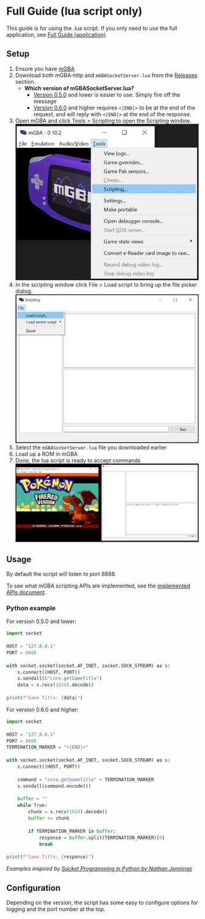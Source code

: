 # Full Guide (lua script only)

This guide is for using the .lua script. If you only need to use the full application, see [Full Guide (application)](/docs/FullGuide.md).


## Setup

1. Ensure you have [mGBA](https://mgba.io/downloads.html)
1. Download both mGBA-http and `mGBASocketServer.lua` from the [Releases](https://github.com/nikouu/mGBA-http/releases/latest) section.
	- **Which version of mGBASocketServer.lua?** 
		- [Version 0.5.0](https://github.com/nikouu/mGBA-http/releases/tag/0.5.0) and lower is easier to use. Simply fire off the message
		- [Version 0.6.0](https://github.com/nikouu/mGBA-http/releases/tag/0.6.0) and higher requires `<|END|>` to be at the end of the request, and will reply with `<|END|>` at the end of the response.
1. Open mGBA and click Tools > Scripting to open the Scripting window.
![](Images/ScripingMenuItem.jpg)
1. In the scripting window click File > Load script to bring up the file picker dialog.
![](Images/LoadScript.jpg)
1. Select the `mGBASocketServer.lua` file you downloaded earlier
1. Load up a ROM in mGBA
1. Done, the lua script is ready to accept commands
![](Images/ReadyToGoScript.jpg)

## Usage

By default the script will listen to port 8888.

To see what mGBA scripting APIs are implemented, see the [implemented APIs document](ImplementedApis.md).

### Python example

For version 0.5.0 and lower:

```python
import socket

HOST = "127.0.0.1"
PORT = 8888

with socket.socket(socket.AF_INET, socket.SOCK_STREAM) as s:
    s.connect((HOST, PORT))
    s.sendall(b"core.getGameTitle")
    data = s.recv(1024).decode()

print(f"Game Title: {data}")
```

For version 0.6.0 and higher:

```python
import socket

HOST = "127.0.0.1"
PORT = 8888 
TERMINATION_MARKER = "<|END|>" 

with socket.socket(socket.AF_INET, socket.SOCK_STREAM) as s:
    s.connect((HOST, PORT))
    
    command = "core.getGameTitle" + TERMINATION_MARKER
    s.sendall(command.encode())
    
    buffer = ""
    while True:
        chunk = s.recv(1024).decode()
        buffer += chunk
        
        if TERMINATION_MARKER in buffer:
            response = buffer.split(TERMINATION_MARKER)[0]
            break

print(f"Game Title: {response}")
```

_Examples inspired by [Socket Programming in Python by Nathan Jennings](https://realpython.com/python-sockets/)_

## Configuration

Depending on the version, the script has some easy to configure options for logging and the port number at the top.